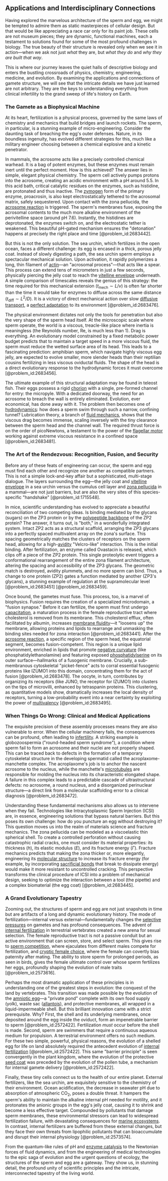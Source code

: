 ## Applications and Interdisciplinary Connections

Having explored the marvelous architecture of the sperm and egg, we might be tempted to admire them as static masterpieces of cellular design. But that would be like appreciating a race car only for its paint job. These cells are not museum pieces; they are dynamic, functional machines, each a testament to solutions found for some of the most profound challenges in biology. The true beauty of their structure is revealed only when we see it in action—when we ask not just *what* they are, but *what they do* and *why they are built that way*.

This is where our journey leaves the quiet halls of descriptive biology and enters the bustling crossroads of physics, chemistry, engineering, medicine, and evolution. By examining the applications and connections of gamete structure, we will see that the intricate details we have just learned are not arbitrary. They are the keys to understanding everything from clinical infertility to the grand sweep of life's history on Earth.

### The Gamete as a Biophysical Machine

At its heart, fertilization is a physical process, governed by the same laws of chemistry and mechanics that build bridges and launch rockets. The sperm, in particular, is a stunning example of micro-engineering. Consider the daunting task of breaching the egg's outer defenses. Nature, in its boundless ingenuity, has evolved different strategies for this, much like a military engineer choosing between a chemical explosive and a kinetic penetrator.

In mammals, the acrosome acts like a precisely controlled chemical warhead. It is a bag of potent enzymes, but these enzymes must remain inert until the perfect moment. How is this achieved? The answer lies in simple, elegant physical chemistry. The sperm cell actively pumps protons into the acrosome, creating an acidic environment with a $\mathrm{pH}$ around $5.5$. In this acid bath, critical catalytic residues on the enzymes, such as histidine, are protonated and thus inactive. The [zymogen](@article_id:182237) form of the primary enzyme, proacrosin, is also kept electrostatically tethered to the acrosomal matrix, safely sequestered. Upon contact with the zona pellucida, the [acrosome reaction](@article_id:149528) is triggered. The sperm's membranes fuse, exposing the acrosomal contents to the much more alkaline environment of the perivitelline space (around $\mathrm{pH}\ 7.6$). Instantly, the histidines are deprotonated, the enzymes switch on, and the electrostatic tether is weakened. This beautiful pH-gated mechanism ensures the "detonation" happens at precisely the right place and time [@problem_id:2683442].

But this is not the only solution. The sea urchin, which fertilizes in the open ocean, faces a different challenge: its egg is encased in a thick, porous jelly coat. Instead of slowly digesting a path, the sea urchin sperm employs a spectacular mechanical solution. Upon activation, it rapidly polymerizes a long, thin filament of [actin](@article_id:267802)—an "acrosomal process"—that acts like a spear. This process can extend tens of micrometers in just a few seconds, physically piercing the jelly coat to reach the [vitelline envelope](@article_id:265896) underneath. A simple comparison of timescales reveals the genius of this strategy: the time required for this mechanical extension ($t_{\mathrm{mech}} \sim L/v$) is often far shorter than the time it would take for enzymes to diffuse across the same distance ($t_{\mathrm{diff}} \sim L^2/D$). It is a victory of direct mechanical action over slow [diffusive transport](@article_id:150298), a [perfect adaptation](@article_id:263085) to its environment [@problem_id:2683476].

The physical environment dictates not only the tools for penetration but also the very shape of the sperm head itself. At the microscopic scale where sperm operate, the world is a viscous, treacle-like place where inertia is meaningless (the Reynolds number, $\mathrm{Re}$, is much less than 1). Drag is everything. An evolutionary model constrained by a fixed metabolic power budget predicts that to maintain a target speed in a more viscous fluid, the sperm must reduce the wetted surface area of its head. This leads to a fascinating prediction: amphibian sperm, which navigate highly viscous egg jelly, are expected to evolve smaller, more slender heads than their reptilian cousins fertilizing in less viscous oviductal fluids. The shape of the head is a direct evolutionary response to the hydrodynamic forces it must overcome [@problem_id:2683456].

The ultimate example of this structural adaptation may be found in teleost fish. Their eggs possess a rigid [chorion](@article_id:173571) with a single, pre-formed channel for entry: the micropyle. With a dedicated doorway, the need for an acrosome to breach the wall is entirely eliminated. Evolution, ever economical, has done away with it. The problem then becomes one of [hydrodynamics](@article_id:158377): how does a sperm swim through such a narrow, confining tunnel? Lubrication theory, a branch of [fluid mechanics](@article_id:152004), shows that the viscous drag becomes immense, scaling inversely with the tiny clearance between the sperm head and the channel wall. The required thrust force is on the order of picoNewtons, a testament to the power of the [flagellar motor](@article_id:177573) working against extreme viscous resistance in a confined space [@problem_id:2683481].

### The Art of the Rendezvous: Recognition, Fusion, and Security

Before any of these feats of engineering can occur, the sperm and egg must find each other and recognize one another as compatible partners. This is not a simple lock-and-key affair but a sophisticated, multi-stage dialogue. The layers surrounding the egg—the jelly coat and [vitelline envelope](@article_id:265896) in a sea urchin versus the cumulus cell layer and [zona pellucida](@article_id:148413) in a mammal—are not just barriers, but are also the very sites of this species-specific "handshake" [@problem_id:1715548].

In mice, scientific understanding has evolved to appreciate a beautiful reconciliation of two competing ideas. Is binding mediated by the glycans (sugars) on the ZP3 protein or by the [polypeptide backbone](@article_id:177967) of the ZP2 protein? The answer, it turns out, is "both," in a wonderfully integrated system. Intact ZP2 acts as a structural scaffold, arranging the ZP3 glycans into a perfectly spaced multivalent array on the zona's surface. This spacing geometrically matches the clusters of receptors on the sperm head, allowing for a high-[avidity](@article_id:181510) "Velcro-like" interaction. This is the initial binding. After fertilization, an enzyme called Ovastacin is released, which clips off a piece of the ZP2 protein. This single proteolytic event triggers a conformational rearrangement of the entire zona filament architecture, altering the spacing and accessibility of the ZP3 glycans. The geometric match is destroyed, avidity plummets, and no more sperm can bind. Thus, a change to one protein (ZP2) gates a function mediated by another (ZP3's glycans), a stunning example of regulation at the supramolecular level [@problem_id:2683451] [@problem_id:2683459].

Once bound, the gametes must fuse. This process, too, is a marvel of biophysics. Fusion requires the creation of a specialized microdomain, a "fusion synapse." Before it can fertilize, the sperm must first undergo [capacitation](@article_id:167287), a maturation process in the female reproductive tract where cholesterol is removed from its membrane. This cholesterol efflux, often facilitated by albumin, increases [membrane fluidity](@article_id:140273)—it "loosens up" the membrane, allowing proteins and lipids to rearrange and unmasking the binding sites needed for zona interaction [@problem_id:2683441]. After the [acrosome reaction](@article_id:149528), a specific region of the sperm head, the equatorial segment, becomes fusion-competent. This region is a unique lipid environment, enriched in lipids that promote [negative curvature](@article_id:158841) (like phosphatidylethanolamine) and featuring exposed [phosphatidylserine](@article_id:172024) on its outer surface—hallmarks of a fusogenic membrane. Crucially, a sub-membranous cytoskeletal "picket-fence" acts to corral essential fusogenic proteins like IZUMO1 into this domain, concentrating them for the act of fusion [@problem_id:2683478]. The oocyte, in turn, contributes by organizing its receptors (like JUNO, the receptor for IZUMO1) into clusters on the tips of microvilli, enhanced by tetraspanin proteins. This clustering, as quantitative models show, dramatically increases the local density of receptors, turning a low-probability event into a near certainty by exploiting the power of [multivalency](@article_id:163590) [@problem_id:2683495].

### When Things Go Wrong: Clinical and Medical Applications

The exquisite precision of these assembly processes means they are also vulnerable to error. When the cellular machinery fails, the consequences can be profound, often leading to [infertility](@article_id:261502). A striking example is globozoospermia ("round-headed sperm syndrome"), a condition where sperm fail to form an acrosome and their nuclei are not properly shaped. This can be traced back to defects in the formation of a temporary cytoskeletal structure in the developing spermatid called the acroplaxome-manchette complex. The acroplaxome's job is to anchor the nascent acrosome to the nucleus, while the manchette's [microtubules](@article_id:139377) are responsible for molding the nucleus into its characteristic elongated shape. A failure in this complex leads to a predictable cascade of ultrastructural defects: no acrosome, a round nucleus, and a disorganized perinuclear structure—a direct link from a molecular scaffolding error to a clinical diagnosis [@problem_id:2683472].

Understanding these fundamental mechanisms also allows us to intervene when they fail. Technologies like Intracytoplasmic Sperm Injection (ICSI) are, in essence, engineering solutions that bypass natural barriers. But this poses its own challenge: how do you puncture an egg without destroying it? This question moves us into the realm of materials science and fracture mechanics. The zona pellucida can be modeled as a viscoelastic thin spherical shell. To create a controlled perforation without causing catastrophic radial cracks, one must consider its material properties: its thickness ($h$), its elastic modulus ($E$), and its fracture energy ($\Gamma$). Fracture mechanics predicts that making the zona thicker or, more elegantly, engineering its [molecular structure](@article_id:139615) to increase its fracture energy (for example, by incorporating [sacrificial bonds](@article_id:200566) that break to dissipate energy) would make it more resistant to uncontrolled cracking. This perspective transforms the clinical procedure of ICSI into a problem of mechanical design, seeking to optimize the interaction between a tool (the pipette) and a complex biomaterial (the egg coat) [@problem_id:2683445].

### A Grand Evolutionary Tapestry

Zooming out, the structures of sperm and egg are not just snapshots in time but are artifacts of a long and dynamic evolutionary history. The mode of fertilization—internal versus external—fundamentally changes the [selective pressures](@article_id:174984) on gametes and has profound consequences. The advent of [internal fertilization](@article_id:192708) in terrestrial vertebrates created a new arena for sexual selection. The female reproductive tract is not a passive conduit but an active environment that can screen, store, and select sperm. This gives rise to [sperm competition](@article_id:268538), where ejaculates from different males compete for fertilization, and [cryptic female choice](@article_id:170577), where the female can covertly bias paternity after mating. The ability to store sperm for prolonged periods, as seen in birds, gives the female ultimate control over whose sperm fertilizes her eggs, profoundly shaping the evolution of male traits [@problem_id:2573616].

Perhaps the most dramatic application of these principles is in understanding one of the greatest steps in evolution: the conquest of the land by vertebrates. This transition was made possible by the evolution of the [amniotic egg](@article_id:144865)—a "private pond" complete with its own food supply (yolk), waste sac ([allantois](@article_id:175955)), and protective membranes, all wrapped in a liquid-impermeable shell. But this brilliant innovation came with a strict prerequisite. Why? First, the shell and its underlying membranes, once deposited around the egg inside the oviduct, form an impenetrable barrier to sperm [@problem_id:2572422]. Fertilization *must* occur before the shell is made. Second, sperm are swimmers that require a continuous aqueous medium for propulsion. A terrestrial environment offers no such medium. For these two simple, powerful, physical reasons, the evolution of a shelled egg for life on land absolutely required the antecedent evolution of [internal fertilization](@article_id:192708) [@problem_id:2572422]. This same "barrier principle" is seen convergently in the plant kingdom, where the evolution of the protective [seed coat](@article_id:140963) was preceded by the evolution of the pollen tube, a mechanism for internal gamete delivery [@problem_id:2572422].

Finally, these tiny cells connect us to the health of our entire planet. External fertilizers, like the sea urchin, are exquisitely sensitive to the chemistry of their environment. Ocean acidification, the decrease in seawater $\mathrm{pH}$ due to absorption of atmospheric $\mathrm{CO}_2$, poses a double threat. It hampers the sperm's ability to maintain the alkaline internal $\mathrm{pH}$ needed for motility, and it protonates the anionic groups in the egg's jelly coat, causing it to shrink and become a less effective target. Compounded by pollutants that damage sperm membranes, these environmental stressors can lead to widespread fertilization failure, with devastating consequences for [marine ecosystems](@article_id:181905). In contrast, internal fertilizers are buffered from these external changes, but they face their own threats from lipophilic pollutants that can bioaccumulate and disrupt their internal physiology [@problem_id:2573574].

From the quantum-like rules of pH and [enzyme catalysis](@article_id:145667) to the Newtonian forces of fluid dynamics, and from the engineering of medical technologies to the epic saga of evolution and the urgent questions of ecology, the structures of the sperm and egg are a gateway. They show us, in stunning detail, the profound unity of scientific principles and the intricate, interconnected tapestry of the living world.